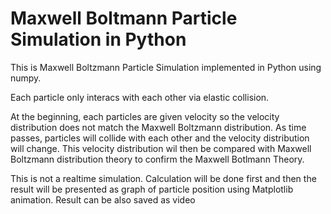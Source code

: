 # Maxwell Boltmann Particle Simulation in Python
This is Maxwell Boltzmann Particle Simulation implemented in Python using numpy.

Each particle only interacs with each other via elastic collision.

At the beginning, each particles are given velocity so the velocity distribution does not match the Maxwell Boltzmann distribution. 
As time passes, particles will collide with each other and the velocity distribution will change.
This velocity distribution wil then be compared with Maxwell Boltzmann distribution theory to confirm the Maxwell Botlmann Theory.

This is not a realtime simulation. Calculation will be done first and then the result will be presented as graph of particle position using Matplotlib animation.
Result can be also saved as video
